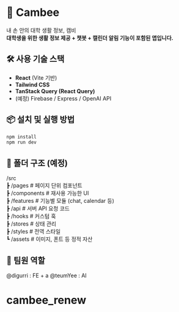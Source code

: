 
# 🐝 Cambee
내 손 안의 대학 생활 정보, 캠비  
**대학생을 위한 생활 정보 제공 + 챗봇 + 캘린더 알림 기능이 포함된 앱입니다.**

## 🛠️ 사용 기술 스택

- **React** (Vite 기반)
- **Tailwind CSS**
- **TanStack Query (React Query)**
- (예정) Firebase / Express / OpenAI API

## 📦 설치 및 실행 방법

```bash
npm install
npm run dev
```

## 📁 폴더 구조 (예정)

/src  
 ┣ /pages            # 페이지 단위 컴포넌트  
 ┣ /components       # 재사용 가능한 UI  
 ┣ /features         # 기능별 모듈 (chat, calendar 등)  
 ┣ /api              # 서버 API 요청 코드  
 ┣ /hooks            # 커스텀 훅  
 ┣ /stores           # 상태 관리  
 ┣ /styles           # 전역 스타일  
 ┗ /assets           # 이미지, 폰트 등 정적 자산  

## 👥 팀원 역할
@digurri : FE + a
@teumYee : AI 

# cambee_renew

